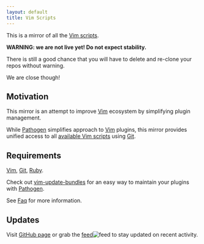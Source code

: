 ```yaml
---
layout: default
title: Vim Scripts
---
```


This is a mirror of all the [Vim scripts](http://www.vim.org/scripts/).

**WARNING: we are not live yet!  Do not expect stability.**

There is still a good chance that you will have to delete and
re-clone your repos without warning.

We are close though!

## Motivation

This mirror is an attempt to improve [Vim] ecosystem by simplifying plugin management.

While [Pathogen] simplifies approach to [Vim] plugins, this mirror provides unified access to all [available Vim scripts](http://github.com/vim-scripts/repositories) using [Git].

## Requirements

[Vim], [Git], [Ruby]. 

Check out [vim-update-bundles](http://github.com/bronson/vim-update-bundles) for an easy way to maintain your plugins with [Pathogen].

See [Faq] for more information. 

## Updates

Visit [GitHub page](http://github.com/vim-scripts/) or grab the [feed](http://github.com/vim-scripts.atom)![feed](http://github.com/images/icons/feed.png) to stay updated on recent activity.

[Pathogen]:http://github.com/tpope/vim-pathogen
[Vim]:http://vim.org
[Git]:http://git-scm.com
[Ruby]:http://ruby-lang.org
[Faq]:/faq.html
